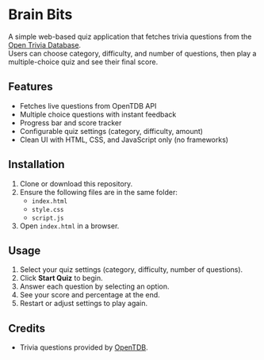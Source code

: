 # Brain Bits

A simple web-based quiz application that fetches trivia questions from the [Open Trivia Database](https://opentdb.com/).  
Users can choose category, difficulty, and number of questions, then play a multiple-choice quiz and see their final score.

## Features
- Fetches live questions from OpenTDB API  
- Multiple choice questions with instant feedback  
- Progress bar and score tracker  
- Configurable quiz settings (category, difficulty, amount)  
- Clean UI with HTML, CSS, and JavaScript only (no frameworks)

## Installation
1. Clone or download this repository.
2. Ensure the following files are in the same folder:
   - `index.html`
   - `style.css`
   - `script.js`
3. Open `index.html` in a browser.

## Usage
1. Select your quiz settings (category, difficulty, number of questions).
2. Click **Start Quiz** to begin.
3. Answer each question by selecting an option.
4. See your score and percentage at the end.
5. Restart or adjust settings to play again.

## Credits
- Trivia questions provided by [OpenTDB](https://opentdb.com/).
